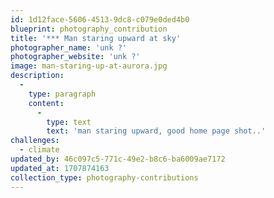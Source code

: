 ```yaml
---
id: 1d12face-5606-4513-9dc8-c079e0ded4b0
blueprint: photography_contribution
title: '*** Man staring upward at sky'
photographer_name: 'unk ?'
photographer_website: 'unk ?'
image: man-staring-up-at-aurora.jpg
description:
  -
    type: paragraph
    content:
      -
        type: text
        text: 'man staring upward, good home page shot..'
challenges:
  - climate
updated_by: 46c097c5-771c-49e2-b8c6-ba6009ae7172
updated_at: 1707874163
collection_type: photography-contributions
---
```

